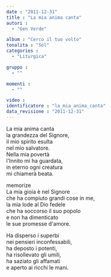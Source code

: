 ```yaml
---
date : "2011-12-31"
title : "La mia anima canta"
autori : 
  - "Gen Verde"

album : "Cerco il tuo volto"
tonalita : "Sol"
categories : 
  - "Liturgica"

gruppo : 
  - ""

momenti : 
  - ""

video : 
identificatore : "la_mia_anima_canta"
data_revisione : "2011-12-31"
---
```

  
  
  
  
  
  
  
  
  
 La mia anima canta  
la grandezza del Signore,  
il mio spirito esulta  
nel mio salvatore.   
 Nella mia povertà  
l'Innito mi ha guardata,  
in eterno ogni creatura   
mi chiamerà beata.   
  
  
memorize  
La mia gioia è nel Signore   
che ha compiuto grandi cose in me,  
la mia lode al Dio fedele   
che ha soccorso il suo popolo   
e non ha dimenticato   
le sue promesse  d'amore.   
  
  
Ha disperso i superbi   
nei pensieri inconfessabili,  
ha deposto i potenti,  
ha risollevato gli umili,  
ha saziato gli affamati  
e aperto ai ricchi  le mani.   
  
  
  
  
